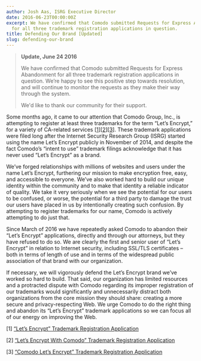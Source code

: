 ```yaml
---
author: Josh Aas, ISRG Executive Director
date: 2016-06-23T00:00:00Z
excerpt: We have confirmed that Comodo submitted Requests for Express Abandonment
  for all three trademark registration applications in question.
title: Defending Our Brand [Updated]
slug: defending-our-brand
---
```


> **Update, June 24 2016**
> 
> We have confirmed that Comodo submitted Requests for Express Abandonment for all three trademark registration applications in question. We’re happy to see this positive step towards resolution, and will continue to monitor the requests as they make their way through the system.
> 
> We'd like to thank our community for their support.

Some months ago, it came to our attention that Comodo Group, Inc., is attempting to register at least three trademarks for the term “Let’s Encrypt,” for a variety of CA-related services \[[1](#1)\]\[[2](#2)\]\[[3](#3)\]. These trademark applications were filed long after the Internet Security Research Group (ISRG) started using the name Let’s Encrypt publicly in November of 2014, and despite the fact Comodo’s “intent to use” trademark filings acknowledge that it has never used “Let’s Encrypt” as a brand.

We’ve forged relationships with millions of websites and users under the name Let’s Encrypt, furthering our mission to make encryption free, easy, and accessible to everyone. We’ve also worked hard to build our unique identity within the community and to make that identity a reliable indicator of quality. We take it very seriously when we see the potential for our users to be confused, or worse, the potential for a third party to damage the trust our users have placed in us by intentionally creating such confusion. By attempting to register trademarks for our name, Comodo is actively attempting to do just that.

Since March of 2016 we have repeatedly asked Comodo to abandon their “Let’s Encrypt” applications, directly and through our attorneys, but they have refused to do so. We are clearly the first and senior user of “Let’s Encrypt” in relation to Internet security, including SSL/TLS certificates – both in terms of length of use and in terms of the widespread public association of that brand with our organization.

If necessary, we will vigorously defend the Let’s Encrypt brand we’ve worked so hard to build. That said, our organization has limited resources and a protracted dispute with Comodo regarding its improper registration of our trademarks would significantly and unnecessarily distract both organizations from the core mission they should share: creating a more secure and privacy-respecting Web. We urge Comodo to do the right thing and abandon its “Let’s Encrypt” trademark applications so we can focus all of our energy on improving the Web.

<a id="1"></a>\[1\] [“Let’s Encrypt” Trademark Registration Application](https://tsdr.uspto.gov/#caseNumber=86790719&caseType=SERIAL_NO&searchType=statusSearch)

<a id="2"></a>\[2\] [“Let’s Encrypt With Comodo” Trademark Registration Application](https://tsdr.uspto.gov/#caseNumber=86790812&caseType=SERIAL_NO&searchType=statusSearch)

<a id="3"></a>\[3\] [“Comodo Let’s Encrypt” Trademark Registration Application](https://tsdr.uspto.gov/#caseNumber=86790789&caseType=SERIAL_NO&searchType=statusSearch)
